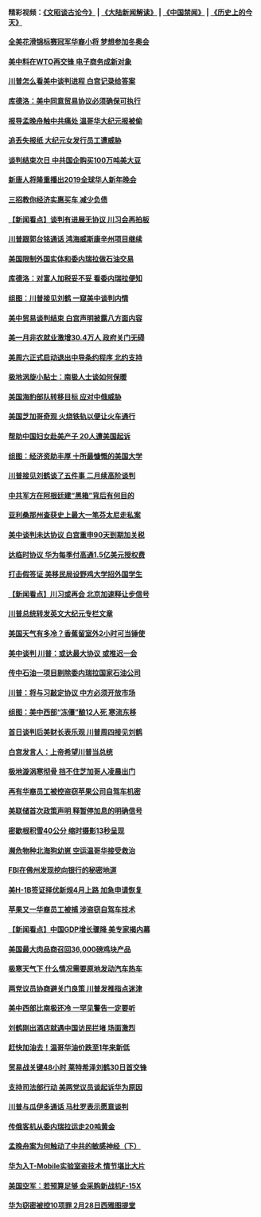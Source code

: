 #### 精彩视频：[《文昭谈古论今》](https://github.com/gfw-breaker/wenzhao) | [《大陆新闻解读》](https://github.com/gfw-breaker/ntdtv-comedy) | [《中国禁闻》](https://github.com/gfw-breaker/ntdtv-news) | [《历史上的今天》](https://github.com/gfw-breaker/today-in-history) 

#### [全美花滑锦标赛冠军华裔小将  梦想参加冬奥会](../pages/nsc412/n11019761.md?t=02021230) 

#### [美中料在WTO再交锋 电子商务成新对象](../pages/nsc412/n11018959.md?t=02021230) 

#### [川普怎么看美中谈判进程 白宫记录给答案](../pages/nsc412/n11019682.md?t=02021230) 

#### [库德洛：美中同意贸易协议必须确保可执行](../pages/nsc412/n11019036.md?t=02021230) 

#### [报导孟晚舟触中共痛处 温哥华大纪元报被偷](../pages/nsc412/n11019232.md?t=02021230) 

#### [追丢失报纸 大纪元女发行员工遭威胁](../pages/nsc412/n11019384.md?t=02021230) 

#### [谈判结束次日 中共国企购买100万吨美大豆](../pages/nsc412/n11019167.md?t=02021230) 

#### [新唐人将隆重播出2019全球华人新年晚会](../pages/nsc412/n11016043.md?t=02021230) 

#### [三招教你经济实惠买车 减少负债](../pages/nsc412/n11018732.md?t=02021230) 

#### [【新闻看点】谈判有进展无协议 川习会再拍板](../pages/nsc412/n11018718.md?t=02021230) 

#### [川普跟郭台铭通话 鸿海威斯康辛州项目继续](../pages/nsc412/n11018841.md?t=02021230) 

#### [美国限制外国实体和委内瑞拉做石油交易](../pages/nsc412/n11018353.md?t=02021230) 

#### [库德洛：对富人加税妥不妥 看委内瑞拉便知](../pages/nsc412/n11018735.md?t=02021230) 

#### [组图：川普接见刘鹤 一窥美中谈判内情](../pages/nsc412/n11018301.md?t=02021230) 

#### [美中贸易谈判结束 白宫声明披露八方面内容](../pages/nsc412/n11018681.md?t=02021230) 

#### [美一月非农就业激增30.4万人 政府关门无碍](../pages/nsc412/n11018450.md?t=02021230) 

#### [美周六正式启动退出中导条约程序 北约支持](../pages/nsc412/n11018405.md?t=02021230) 

#### [极地涡旋小贴士：南极人士谈如何保暖](../pages/nsc412/n11017984.md?t=02021230) 

#### [美国海豹部队转移目标 应对中俄威胁](../pages/nsc412/n11017801.md?t=02021230) 

#### [美国芝加哥奇观 火烧铁轨以便让火车通行](../pages/nsc412/n11017196.md?t=02021230) 

#### [帮助中国妇女赴美产子 20人遭美国起诉](../pages/nsc412/n11017068.md?t=02021230) 

#### [组图：经济资助丰厚 十所最慷慨的美国大学](../pages/nsc412/n11016519.md?t=02021230) 

#### [川普接见刘鹤谈了五件事 二月续高阶谈判](../pages/nsc412/n11016767.md?t=02021230) 

#### [中共军方在阿根廷建“黑箱”背后有何目的](../pages/nsc412/n11016689.md?t=02021230) 

#### [亚利桑那州查获史上最大一笔芬太尼走私案](../pages/nsc412/n11016442.md?t=02021230) 

#### [美中谈判未达协议 白宫重申90天到期加关税](../pages/nsc412/n11016604.md?t=02021230) 

#### [达临时协议 华为每季付高通1.5亿美元授权费](../pages/nsc412/n11016503.md?t=02021230) 

#### [打击假签证 美移民局设野鸡大学招外国学生](../pages/nsc412/n11016378.md?t=02021230) 

#### [【新闻看点】川习或再会 北京加速释让步信号](../pages/nsc412/n11016108.md?t=02021230) 

#### [川普总统转发英文大纪元专栏文章](../pages/nsc412/n11016258.md?t=02021230) 

#### [美国天气有多冷？香蕉留室外2小时可当锤使](../pages/nsc412/n11016264.md?t=02021230) 

#### [美中谈判 川普：或达最大协议 或推迟一会](../pages/nsc412/n11016270.md?t=02021230) 

#### [传中石油一项目剔除委内瑞拉国家石油公司](../pages/nsc412/n11015982.md?t=02021230) 

#### [川普：将与习敲定协议 中方必须开放市场](../pages/nsc412/n11015814.md?t=02021230) 

#### [组图：美中西部“冻僵”酿12人死 寒流东移](../pages/nsc412/n11015675.md?t=02021230) 

#### [首日谈判后美财长表乐观 川普周四接见刘鹤](../pages/nsc412/n11015436.md?t=02021230) 

#### [白宫发言人：上帝希望川普当总统](../pages/nsc412/n11015016.md?t=02021230) 

#### [极地漩涡寒彻骨 挡不住芝加哥人凌晨出门](../pages/nsc412/n11014521.md?t=02021230) 

#### [再有华裔员工被控盗窃苹果公司自驾车机密](../pages/nsc412/n11014629.md?t=02021230) 

#### [美联储首次政策声明 释暂停加息的明确信号](../pages/nsc412/n11013829.md?t=02021230) 

#### [密歇根积雪40公分 缩时摄影13秒呈现](../pages/nsc412/n11014064.md?t=02021230) 

#### [濒危物种北海狗幼崽 空运温哥华接受救治](../pages/nsc412/n11014164.md?t=02021230) 

#### [FBI在佛州发现挖向银行的秘密地道](../pages/nsc412/n11013871.md?t=02021230) 

#### [美H-1B签证择优新规4月上路 加急申请恢复](../pages/nsc412/n11013875.md?t=02021230) 

#### [苹果又一华裔员工被捕 涉盗窃自驾车技术](../pages/nsc412/n11013848.md?t=02021230) 

#### [【新闻看点】中国GDP增长骤降 美专家揭内幕](../pages/nsc412/n11013286.md?t=02021230) 

#### [美国最大肉品商召回36,000磅鸡块产品](../pages/nsc412/n11013738.md?t=02021230) 

#### [极寒天气下 什么情况需要原地发动汽车热车](../pages/nsc412/n11013707.md?t=02021230) 

#### [两党议员协商避关门良策 川普发推指点迷津](../pages/nsc412/n11013570.md?t=02021230) 

#### [美中西部比南极还冷 一罕见警告一定要听](../pages/nsc412/n11013490.md?t=02021230) 

#### [刘鹤刚出酒店就遇中国访民拦堵 场面激烈](../pages/nsc412/n11013477.md?t=02021230) 

#### [赶快加油去！温哥华油价跌至1年来新低](../pages/nsc412/n11013503.md?t=02021230) 

#### [贸易战关键48小时 莱特希泽刘鹤30日首交锋](../pages/nsc412/n11013347.md?t=02021230) 

#### [支持司法部行动 美两党议员谈起诉华为原因](../pages/nsc412/n11013467.md?t=02021230) 

#### [川普与瓜伊多通话 马杜罗表示愿意谈判](../pages/nsc412/n11013353.md?t=02021230) 

#### [传俄客机从委内瑞拉运走20吨黄金](../pages/nsc412/n11013224.md?t=02021230) 

#### [孟晚舟案为何触动了中共的敏感神经（下）](../pages/nsc412/n11008903.md?t=02021230) 

#### [华为入T-Mobile实验室盗技术 情节堪比大片](../pages/nsc412/n11011032.md?t=02021230) 

#### [美国空军：若预算足够 会采购新战机F-15X](../pages/nsc412/n11012483.md?t=02021230) 

#### [华为窃密被控10项罪 2月28日西雅图提堂](../pages/nsc412/n11011664.md?t=02021230) 


